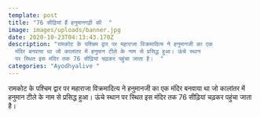 ```yaml
---
template: post
title: "76 सीढ़ियां हैं हनुमानगढ़ी की  "
image: images/uploads/banner.jpg
date: 2020-10-23T04:13:43.170Z
description: "रामकोट के पश्चिम द्वार पर महाराजा विक्रमादित्य ने हनुमानजी का एक
  मंदिर बनवाया था जो कालांतर में हनुमान टीले के नाम से प्रसिद्ध हुआ। ऊंचे स्थान
  पर स्थित इस मंदिर तक 76 सीढ़ियां चढ़कर पहुंचा जाता है।  "
categories: "Ayodhyalive "
---
```

रामकोट के पश्चिम द्वार पर महाराजा विक्रमादित्य ने हनुमानजी का एक मंदिर बनवाया था जो कालांतर में हनुमान टीले के नाम से प्रसिद्ध हुआ। ऊंचे स्थान पर स्थित इस मंदिर तक 76 सीढ़ियां चढ़कर पहुंचा जाता है।